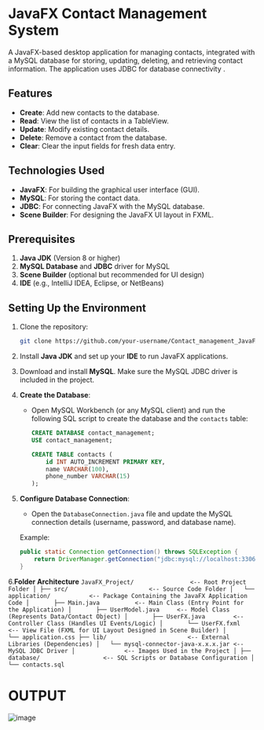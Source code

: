 
# JavaFX Contact Management System

A JavaFX-based desktop application for managing contacts, integrated with a MySQL database for storing, updating, deleting, and retrieving contact information. The application uses JDBC for database connectivity .

## Features

- **Create**: Add new contacts to the database.
- **Read**: View the list of contacts in a TableView.
- **Update**: Modify existing contact details.
- **Delete**: Remove a contact from the database.
- **Clear**: Clear the input fields for fresh data entry.
  
## Technologies Used

- **JavaFX**: For building the graphical user interface (GUI).
- **MySQL**: For storing the contact data.
- **JDBC**: For connecting JavaFX with the MySQL database.
- **Scene Builder**: For designing the JavaFX UI layout in FXML.


## Prerequisites

1. **Java JDK** (Version 8 or higher)
2. **MySQL Database** and **JDBC** driver for MySQL
3. **Scene Builder** (optional but recommended for UI design)
4. **IDE** (e.g., IntelliJ IDEA, Eclipse, or NetBeans)

## Setting Up the Environment

1. Clone the repository:
    ```bash
    git clone https://github.com/your-username/Contact_management_JavaFX.git
    ```

2. Install **Java JDK** and set up your **IDE** to run JavaFX applications.

3. Download and install **MySQL**. Make sure the MySQL JDBC driver is included in the project.

4. **Create the Database**:
   - Open MySQL Workbench (or any MySQL client) and run the following SQL script to create the database and the `contacts` table:
   
     ```sql
     CREATE DATABASE contact_management;
     USE contact_management;

     CREATE TABLE contacts (
         id INT AUTO_INCREMENT PRIMARY KEY,
         name VARCHAR(100),
         phone_number VARCHAR(15)
     );
     ```

5. **Configure Database Connection**:
   - Open the `DatabaseConnection.java` file and update the MySQL connection details (username, password, and database name).

   Example:
   ```java
   public static Connection getConnection() throws SQLException {
       return DriverManager.getConnection("jdbc:mysql://localhost:3306/contact_management", "root", "your-password");
   }
6.**Folder Architecture**
    ```
JavaFX_Project/                <-- Root Project Folder
│
├── src/                       <-- Source Code Folder
│   └── application/           <-- Package Containing the JavaFX Application Code
│       ├── Main.java          <-- Main Class (Entry Point for the Application)
│       ├── UserModel.java     <-- Model Class (Represents Data/Contact Object)
│       ├── UserFX.java        <-- Controller Class (Handles UI Events/Logic)
│       └── UserFX.fxml        <-- View File (FXML for UI Layout Designed in Scene Builder)
│       └── application.css
├── lib/                       <-- External Libraries (Dependencies)
│   └── mysql-connector-java-x.x.x.jar <-- MySQL JDBC Driver
│              <-- Images Used in the Project
│
├── database/                  <-- SQL Scripts or Database Configuration
│   └── contacts.sql
    ```
# OUTPUT
![image](https://github.com/user-attachments/assets/363aedc0-426e-4a62-be0e-12b6e0d0862d)

